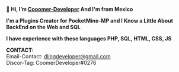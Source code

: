 **👋 Hi, I’m [Cooomer-Developer](https://github.com/Coomer-Developer) And I'm from Mexico**

**I'm a Plugins Creator for PocketMine-MP and I Know a Little About BackEnd on the Web and SQL**


**I have experience with these languages PHP, SQL, HTML, CSS, JS**


**CONTACT:**
<br>
Email-Contact: dlingdeveloper@gmail.com
<br>
Discor-Tag: CoomerDeveloper#0276

